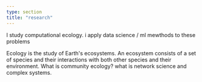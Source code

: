 ```yaml
---
type: section
title: "research"
---
```


I study computational ecology.
i  apply data science / ml mewthods to these problems

Ecology is the study of Earth's ecosystems. An ecosystem consists of a set of species and their interactions with both other species and their environment. What is community ecology? what is network science and complex systems.
